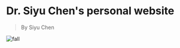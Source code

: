 # Dr. Siyu Chen's personal website

> By Siyu Chen

![fall](https://SiyuChenOxf.github.io/assets/img/fall.jpg)
